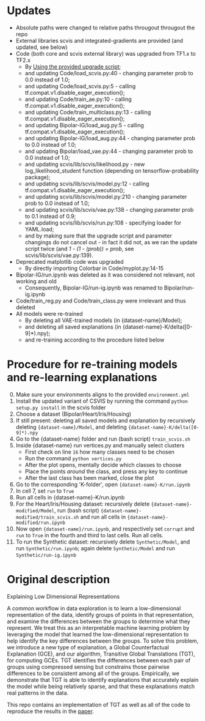 # Updates

  * Absolute paths were changed to relative paths througout througout the repo
  * External libraries scvis and integrated-gradients are provided (and updated, see below)
  * Code (both core and scvis external library) was upgraded from TF1.x to TF2.x
    * By [Using the provided upgrade script](https://www.tensorflow.org/guide/upgrade);
    * and updating Code/load_scvis.py:40 - changing parameter prob to 0.0 instead of 1.0;
    * and updating Code/load_scvis.py:5 - calling tf.compat.v1.disable_eager_execution();
    * and updating Code/train_ae.py:10 - calling tf.compat.v1.disable_eager_execution();
    * and updating Code/train_multiclass.py:13 - calling tf.compat.v1.disable_eager_execution();
    * and updating Bipolar-IG/load_aug.py:5 - calling tf.compat.v1.disable_eager_execution();
    * and updating Bipolar-IG/load_aug.py:44 - changing parameter prob to 0.0 instead of 1.0;
    * and updating Bipolar/load_vae.py:44 - changing parameter prob to 0.0 instead of 1.0;
    * and updating scvis/lib/scvis/likelihood.py - new log_likelihood_student function (depending on tensorflow-probability package);
    * and updating scvis/lib/scvis/model.py:12 - calling tf.compat.v1.disable_eager_execution();
    * and updating scvis/lib/scvis/model.py:210 - changing parameter prob to 0.0 instead of 1.0;
    * and updating scvis/lib/scvis/vae.py:138 - changing parameter prob to 0.1 instead of 0.9;
    * and updating scvis/lib/scvis/run.py:108 - specifying loader for YAML.load;
    * and by making sure that the upgrade script and parameter changings do not cancel out - in fact it did not, as we ran the update script twice (and _1 - (1 - (prob)) = prob_, see scvis/lib/scvis/vae.py:139).
  * Deprecated matplotlib code was upgraded
    * By directly importing Colorbar in Code/myplot.py:14-15
  * Bipolar-IG/run.ipynb was deleted as it was considered not relevant, not working and old
    * Consequently, Bipolar-IG/run-ig.ipynb was renamed to Bipolar/run-ig.ipynb
  * Code/train_reg.py and Code/train_class.py were irrelevant and thus deleted
  * All models were re-trained
    * By deleting all VAE-trained models (in {dataset-name}/Model);
    * and deleting all saved explanations (in {dataset-name}-K/delta([0-9]*).npy);
    * and re-training according to the procedure listed below
    
# Procedure for re-training models and re-learning explanations
  
  0. Make sure your environments aligns to the provided `environment.yml`
  1. Install the updated variant of CSVIS by running the command `python setup.py install` in the scvis folder
  2. Choose a dataset (Bipolar/Heart/Iris/Housing)
  3. If still present: deleting all saved models and explanation by recursively deleting `{dataset-name}/Model`, and deleting `{dataset-name}-K/delta([0-9]*).npy`
  4. Go to the {dataset-name} folder and run (bash script) `train_scvis.sh`
  5. Inside {dataset-name} run vertices.py and manually select clusters
      - First check on line `16` how many classes need to be chosen
      - Run the command `python vertices.py`
      - After the plot opens, mentally decide which classes to choose
      - Place the points _around_ the class, and press any key to continue
      - After the last class has been marked, close the plot
  6. Go to the corresponding 'K-folder', open `{dataset-name}-K/run.ipynb`
  7. In cell 7, set `run` to `True`
  8. Run all cells in {dataset-name}-K/run.ipynb
  9. For the Heart/Iris/Housing dataset: recursively delete `{dataset-name}-modified/Model`, run (bash script) `{dataset-name}-modified/train_scvis.sh` and run all cells in `{dataset-name}-modified/run.ipynb`
  10. Now open `{dataset-name}/run.ipynb`, and respectively set `corrupt` and `run` to `True` in the fourth and third to last cells. Run all cells.
  11. To run the Synthetic dataset: recursively delete `Synthetic/Model`, and run `Synthetic/run.ipynb`; again delete `Synthetic/Model` and run `Synthetic/run-ig.ipynb`

# Original description

Explaining Low Dimensional Representations

A common workflow in data exploration is to learn a low-dimensional representation of the data, identify groups of points in that representation, and examine the differences between the groups to determine what they represent. 
We treat this as an interpretable machine learning problem by leveraging the model that learned the low-dimensional representation to help identify the key differences between the groups. 
To solve this problem, we introduce a new type of explanation, a Global Counterfactual Explanation (GCE), and our algorithm, Transitive Global Translations (TGT), for computing GCEs. 
TGT identifies the differences between each pair of groups using compressed sensing but constrains those pairwise differences to be consistent among all of the groups.
Empirically, we demonstrate that TGT is able to identify explanations that accurately explain the model while being relatively sparse, and that these explanations match real patterns in the data.


This repo contains an implementation of TGT as well as all of the code to reproduce the results in the [paper](https://proceedings.icml.cc/book/2020/hash/ccbd8ca962b80445df1f7f38c57759f0).  
